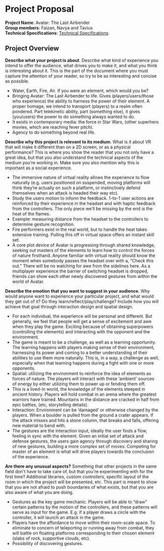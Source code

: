 # Project Proposal

**Project Name**: Avatar: The Last Airbender  
**Group members**: Faizan, Navya and Tavius  
**Technical Specifications**: [Technical Specifications](https://github.com/navyasuri/PUNtrial/blob/master/TechnicalSpecifications.md)

## Project Overview

**Describe what your project is about**. Describe what kind of experience you intend to offer the audience, what drives you to make it, and what you think is interesting about it. This is the part of the document where you must capture the attention of your reader, so try to be as interesting and concise as possible.  
- Water, Earth, Fire, Air. If you were an element, which would you be?  
- Bringing Avatar: The Last Airbender to life. Gives (players/users/those who experience) the ability to harness the power of their element. A proper homage, we intend to transport (players) to a realm often pondered. Part telekinetic ability, part (something else), it gives (you/users) the power to do something always wanted to do.  
- It exists in contemporary media: the force in Star Wars, (other superhero movies, which are reaching fever pitch).  
- Agency to do something beyond real life.

**Describe why this project is relevant to its medium**. What is it about VR that will make it different than on a 2D screen, or as a physical performance? This is where you show the reader that you not only have a great idea, but that you also understand the technical aspects of the medium you're working in. Make sure you also mention why this is important as a social experience.  
- The immersive nature of virtual reality allows the experience to flow naturally (e.g. users positioned on suspended, moving platforms will think they’re actually on such a platform, or instinctively defend themselves when an attack is headed their way etc).  
- Study the users motion to inform the feedback. 1-to-1 user actions are reinforced by their experience in the headset and with haptic feedback from the controllers. The only piece we’ll be missing by the end is the heat of the flames.  
- Example: measuring distance from the headset to the controllers to determine gesture recognition.  
- Fire performers exist in the real world, but to handle the heat takes extensive training. Pulling this off in virtual space offers an instant skill set.  
- A core plot device of Avatar is progressing through shared knowledge, seeking out masters of the elements to learn how to control the forces of nature firsthand. Anyone familiar with virtual reality should know the moment when somebody passes the headset over with a, “Check this out.” There will be no watching for awe from the sidelines here. As a multiplayer experience the barrier of switching headset is dropped, friends can show each other newly discovered gestures from within the world of Avatar.

**Describe the emotion that you want to suggest in your audience**. Why would anyone want to experience your particular project, and what would they get out of it? Do they learn/reflect/play/challenge? Include how you will achieve that goal through interaction design and spatial design.  
- For each individual, the experience will be personal and different. But generally, we feel that people will get a sense of excitement and awe when they play the game. Exciting because of obtaining superpowers (controlling the elements) and interacting with the opponent and the environment.  
- The game is meant to be a challenge, as well as a learning opportunity. The learning happens with players making sense of their environment, harnessing its power and coming to a better understanding of their abilities to use them more naturally. This is, in a way, a challenge as well, especially when that learning happens during a fight with one or more opponents.  
- Spatial: utilizing the environment to reinforce the idea of elements as forces of nature. The players will interact with these ‘ambient’ sources of energy by either utilizing them to power up or fending them off.  
- This is a lived-in world, the knowledge of the elements steeped in ancient history. Players will hold combat in an arena where the greatest warriors have trained. Mountains in the distance are cracked in half from epic battles, (etc, storytelling details).  
- Interaction: Environment can be ‘damaged’ or otherwise changed by the players. When a boulder is pulled from the ground a crater appears. If the attack misses and hits a stone column, that breaks and falls, offering new material to bend with.   
- The gestures are the interaction input, ideally the user finds a flow, feeling in sync with the element. Given an initial set of attack and defense gestures, the users gain agency through discovery and sharing of new gestures, building a more complex set of moves. Competing for master of an element is what will drive players towards the conclusion of the experience.

**Are there any unusual aspects?** Something that other projects in the same field don't have to take care of, but that you're experimenting with for the first time? Additional libraries, custom controllers, specific layout of the room in which the project will be presented, etc. This part is meant to show that you are not afraid to push boundaries of what exists, but that you are also aware of what you are doing.  
- Gestures as the key game mechanic. Players will be able to “draw” certain patterns by the motion of the controllers, and these patterns will serve as input for the game. E.g. if a player draws a circle with the controller, it will launch an attack in the game.   
- Players have the affordance to move within their room-scale space. To eliminate to concern of teleporting or running away from combat, they will battle on floating platforms corresponding to their chosen element (slabs of rock, supportive clouds, etc).  
- Possibility of discovering gestures.

